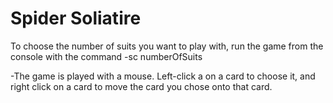 # Spider Soliatire 

To choose the number of suits you want to play with, run the game from the console with the command 
-sc numberOfSuits

-The game is played with a mouse. Left-click a on a card to choose it, and right click on a card to move the card you chose onto that card.
